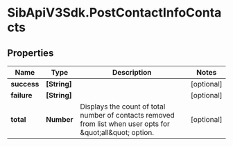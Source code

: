 # SibApiV3Sdk.PostContactInfoContacts

## Properties
Name | Type | Description | Notes
------------ | ------------- | ------------- | -------------
**success** | **[String]** |  | [optional] 
**failure** | **[String]** |  | [optional] 
**total** | **Number** | Displays the count of total number of contacts removed from list when user opts for \&quot;all\&quot; option. | [optional] 


